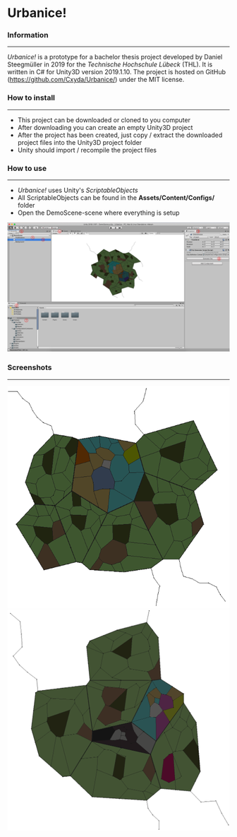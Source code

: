 # Urbanice!

### Information
---

*Urbanice!* is a prototype for a bachelor thesis project developed by Daniel Steegmüller in 2019 for the *Technische Hochschule Lübeck* (THL). It is written in C# for Unity3D version 2019.1.10. The project is hosted on GitHub (https://github.com/Cxyda/Urbanice/) under the MIT license.

### How to install
---

- This project can be downloaded or cloned to you computer
- After downloading you can create an empty Unity3D project
- After the project has been created, just copy / extract the downloaded project files into the Unity3D project folder
- Unity should import / recompile the project files

### How to use
---

- *Urbanice!* uses Unity's *ScriptableObjects*
- All ScriptableObjects can be found in the **Assets/Content/Configs/** folder
- Open the DemoScene-scene where everything is setup

![howToUse_01](https://github.com/Cxyda/Urbanice/blob/master/screenshots/screenshot_001.png)

### Screenshots
---

![exampleCity_01](https://github.com/Cxyda/Urbanice/blob/master/screenshots/exampleCity_01.png)
![exampleCity_01](https://github.com/Cxyda/Urbanice/blob/master/screenshots/exampleCity_02.png)
